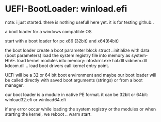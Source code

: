 # UEFI-BootLoader: winload.efi

note: i just started. there is nothing usefull here yet. it is for testing github..


a boot loader for a windows compatible OS

start with a boot loader for pc x86 (32bit) and x64(64bit)

the boot loader create a boot parameter block struct ..initialize with data (boot parameters)
load the system registry file into memory as system-HIVE.
load kernel modules into memory: ntoskrnl.exe hal.dll vidmem.dll kdcom.dll ..
load boot drivers
call kernel entry point.

UEFI will be a 32 or 64 bit boot environment and maybe  our boot loader will be called directly with saved boot arguments (strings) or
from a boot manager.

our boot loader is a module in native PE format. it can be 32bit or 64bit: winload32.efi or winload64.efi

if any error occur while loading the system registry or the modules or when starting the kernel, we reboot .. warm start.
